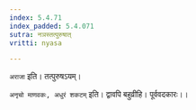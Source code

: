 ```yaml
---
index: 5.4.71
index_padded: 5.4.071
sutra: नञस्तत्पुरुषात्
vritti: nyasa

---
```

`अराजा` इति। तत्पुरुषऽयम्।

`अनृचो माणवकः, अधुरं शकटम्` इति। द्वावपि बहुव्रीहि। पूर्ववदकारः।।
